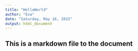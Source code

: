 ```yaml
---
title: "HelloWorld"
author: "Eva"
date: "Saturday, May 16, 2015"
output: html_document
---
```

## This is a markdown file to the document